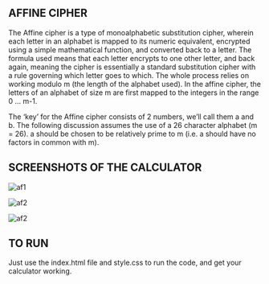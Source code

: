 ## AFFINE CIPHER

The Affine cipher is a type of monoalphabetic substitution cipher, wherein each letter in an alphabet is mapped to its numeric equivalent, encrypted using a simple mathematical function, and converted back to a letter. The formula used means that each letter encrypts to one other letter, and back again, meaning the cipher is essentially a standard substitution cipher with a rule governing which letter goes to which. 
The whole process relies on working modulo m (the length of the alphabet used). In the affine cipher, the letters of an alphabet of size m are first mapped to the integers in the range 0 … m-1. 

The ‘key’ for the Affine cipher consists of 2 numbers, we’ll call them a and b. The following discussion assumes the use of a 26 character alphabet (m = 26). a should be chosen to be relatively prime to m (i.e. a should have no factors in common with m). 

## SCREENSHOTS OF THE CALCULATOR

![af1](https://user-images.githubusercontent.com/82095877/156921805-5bcb5024-745e-441a-85e0-f759380e0eb6.PNG)

![af2](https://user-images.githubusercontent.com/82095877/156921810-bb2ddca9-74c2-4407-8b67-49418a54b646.PNG)


![af2](https://user-images.githubusercontent.com/82095877/156921812-906505bf-42f1-4795-93a4-bcb1a374b1fc.PNG)


## TO RUN

Just use the index.html file and style.css to run the code, and get your calculator working.
